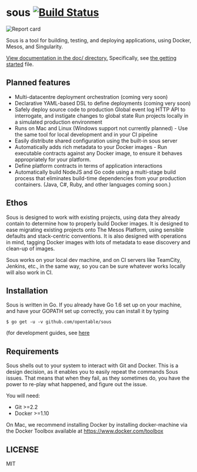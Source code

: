 # sous [![Build Status](https://secure.travis-ci.org/opentable/sous.png?branch=master)](http://travis-ci.org/opentable/sous)
![Report card](https://goreportcard.com/badge/github.com/opentable/sous)

Sous is a tool for building, testing, and deploying applications, using
Docker, Mesos, and Singularity.

[View documentation in the doc/ directory.](https://github.com/opentable/sous/tree/master/doc)
Specifically, see [the getting started](./doc/getting_started.md) file.

## Planned features

- Multi-datacentre deployment orchestration (coming very soon)
- Declarative YAML-based DSL to define deployments (coming very soon)
- Safely deploy source code to production Global event log HTTP API
  to interrogate, and instigate changes to global state Run projects
  locally in a simulated production environment
- Runs on Mac and Linux (Windows support not currently planned) -
  Use the same tool for local development and in your CI pipeline
- Easily distribute shared configuration using the built-in sous
  server
- Automatically adds rich metadata to your Docker images - Run
  executable contracts against any Docker image, to ensure it behaves
  appropriately for your platform.
- Define platform contracts in terms of
  application interactions
- Automatically build NodeJS and Go code using
  a multi-stage build process that eliminates build-time dependencies from
  your production containers. (Java, C#, Ruby, and other languages coming
  soon.)

## Ethos

Sous is designed to work with existing projects, using data they already
contain to determine how to properly build Docker images. It is designed
to ease migrating existing projects onto The Mesos Platform, using
sensible defaults and stack-centric conventions. It is also designed
with operations in mind, tagging Docker images with lots of metadata to
ease discovery and clean-up of images.

Sous works on your local dev machine, and on CI servers like TeamCity,
Jenkins, etc., in the same way, so you can be sure whatever works
locally will also work in CI.

## Installation

Sous is written in Go. If you already have Go 1.6 set up on your
machine, and have your GOPATH set up correctly, you can install it by
typing

    $ go get -u -v github.com/opentable/sous

(for development guides, see [here](docs/spinning_up.md)

## Requirements

Sous shells out to your system to interact with Git and Docker. This is
a design decision, as it enables you to easily repeat the commands Sous
issues. That means that when they fail, as they sometimes do, you have
the power to re-play what happened, and figure out the issue.

You will need:

- Git >=2.2
- Docker >=1.10

On Mac, we recommend installing Docker by installing docker-machine
via the Docker Toolbox available at https://www.docker.com/toolbox

## LICENSE

MIT
